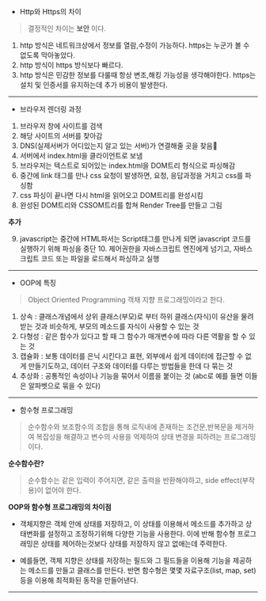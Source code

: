 - Http와 Https의 차이

> 결정적인 차이는 **보안** 이다.

1. http 방식은 네트워크상에서 정보를 열람,수정이 가능하다. https는 누군가 볼 수 없도록 막아놓았다.
2. http 방식이 https 방식보다 빠르다.
3. http 방식은 민감한 정보를 다룰때 항상 변조,해킹 가능성을 생각해야한다. https는 설치 및 인증서를 유지하는데 추가 비용이 발생한다.

---

- 브라우저 렌더링 과정

1. 브라우저 창에 사이트를 검색
2. 해당 사이트의 서버를 찾아감
3. DNS(실제서버가 어디있는지 알고 있는 서버)가 연결해줄 곳을 찾음
4. 서버에서 index.html을 클라이언트로 보냄
5. 브라우저는 텍스트로 되어있는 index.html을 DOM트리 형식으로 파싱해감
6. 중간에 link 태그를 만나 css 요청이 발생하면, 요청, 응답과정을 거치고 css를 파싱함
7. css 파싱이 끝나면 다시 html을 읽어오고 DOM트리를 완성시킴
8. 완성된 DOM트리와 CSSOM트리를 합쳐 Render Tree를 만들고 그림

**추가**

9. javascript는 중간에 HTML파서는 Script태그를 만나게 되면 javascript 코드를 실행하기 위해 파싱을 중단 10. 제어권한을 자바스크립트 엔진에게 넘기고, 자바스크립트 코드 또는 파일을 로드해서 파싱하고 실행

---

- OOP에 특징

> Object Oriented Programming 객채 지향 프로그래밍이라고 한다.

1. 상속 : 클래스개념에서 상위 클래스(부모)로 부터 하위 클래스(자식)이 유산을 물려받는 것과 비슷하게, 부모의 메소드를 자식이 사용할 수 있는 것
2. 다형성 : 같은 함수가 있다고 할 때 그 함수가 매개변수에 따라 다른 역활을 할 수 있는 것
3. 캡슐화 : 보통 데이터를 은닉 시킨다고 표현, 외부에서 쉽게 데이터에 접근할 수 없게 만들기도하고, 데이터 구조와 데이터를 다루는 방법들을 한데 다 묶는 것
4. 추상화 : 공통적인 속성이나 기능을 묶어서 이름을 붙이는 것 (abc로 예를 들면 이들은 알파벳으로 묶을 수 있다)

---

- 함수형 프로그래밍

> 순수함수와 보조함수의 조합을 통해 로직내에 존재하는 조건문,반복문을 제거하여 복잡성을 해결하고 변수의 사용을 억제하여 상태 변경을 피하려는 프로그래밍이다.

**순수함수란?**

> 순수함수는 같은 입력이 주어지면, 같은 출력을 반환해야하고, side effect(부작용)이 없어야 한다.

**OOP와 함수형 프로그래밍의 차이점**

- 객체지향은 객체 안에 상태를 저장하고, 이 상태를 이용해서 메소드를 추가하고 상태변화를 설정하고 조정하기위해 다양한 기능을 사용한다. 이에 반해 함수형 프로그래밍은 상태를 제어하는것보다 상태를 저장하지 않고 없애는데 주력한다.

- 예를들면, 객체 지향은 상태를 저장하는 필드와 그 필드들을 이용해 기능을 제공하는 메소드를 만들고 클래스를 만든다. 반면 함수형은 몇몇 자료구조(list, map, set) 등을 이용해 최적화된 동작을 만들어낸다.

---
